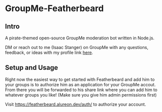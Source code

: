 # GroupMe-Featherbeard

## Intro
A pirate-themed open-source GroupMe moderation bot written in Node.js.

DM or reach out to me (Isaac Stanger) on GroupMe with any questions, feedback, or ideas with my profile link [here](https://groupme.com/contact/93645911/a2jufjEF).

## Setup and Usage
Right now the easiest way to get started with Featherbeard and add him to your groups is to authorize him as an application for your GroupMe accout. From there you will be forwarded to his share link where you can add him to whatever groups you like! (Make sure you give him admin permissions first)

Visit https://featherbeard.alureon.dev/auth/ to authorize your account.